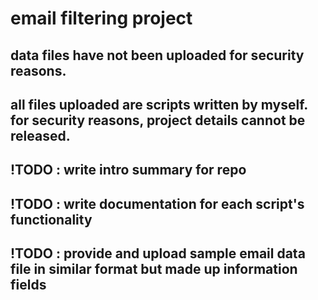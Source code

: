 # email filtering project

## data files have not been uploaded for security reasons.
## all files uploaded are scripts written by myself. for security reasons, project details cannot be released.
## !TODO : write intro summary for repo
## !TODO : write documentation for each script's functionality
## !TODO : provide and upload sample email data file in similar format but made up information fields
